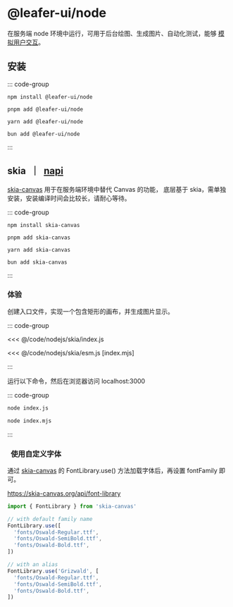 # @leafer-ui/node

在服务端 node 环境中运行，可用于后台绘图、生成图片、自动化测试，能够 [模拟用户交互](/reference/event/simulation.md)。

## 安装

::: code-group

```sh[npm]
npm install @leafer-ui/node
```

```sh[pnpm]
pnpm add @leafer-ui/node
```

```sh[yarn]
yarn add @leafer-ui/node
```

```sh[bun]
bun add @leafer-ui/node
```

:::

## skia &nbsp;｜&nbsp; [napi](./napi.md#skia-napi)

[skia-canvas](https://www.npmjs.com/package/skia-canvas) 用于在服务端环境中替代 Canvas 的功能， 底层基于 skia，需单独安装，安装编译时间会比较长，请耐心等待。

::: code-group

```sh[npm]
npm install skia-canvas
```

```sh[pnpm]
pnpm add skia-canvas
```

```sh[yarn]
yarn add skia-canvas
```

```sh[bun]
bun add skia-canvas
```

:::

### 体验

创建入口文件，实现一个包含矩形的画布，并生成图片显示。

::: code-group

<<< @/code/nodejs/skia/index.js

<<< @/code/nodejs/skia/esm.js [index.mjs]

:::

运行以下命令，然后在浏览器访问 localhost:3000

::: code-group

```sh [js]
node index.js
```

```sh [mjs]
node index.mjs
```

:::

###   使用自定义字体

通过 [skia-canvas](https://www.npmjs.com/package/skia-canvas) 的 FontLibrary.use() 方法加载字体后，再设置 fontFamily 即可。

https://skia-canvas.org/api/font-library

```js
import { FontLibrary } from 'skia-canvas'

// with default family name
FontLibrary.use([
  'fonts/Oswald-Regular.ttf',
  'fonts/Oswald-SemiBold.ttf',
  'fonts/Oswald-Bold.ttf',
])

// with an alias
FontLibrary.use('Grizwald', [
  'fonts/Oswald-Regular.ttf',
  'fonts/Oswald-SemiBold.ttf',
  'fonts/Oswald-Bold.ttf',
])
```
